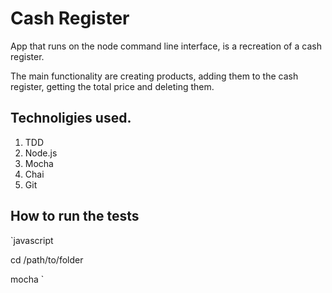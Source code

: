 # Cash Register

App that runs on the node command line interface, is a recreation of a cash register.

The main functionality are creating products, adding them to the cash register, getting the total price and deleting them.

## Technoligies used. 

1. TDD
1. Node.js
2. Mocha
3. Chai
4. Git

## How to run the tests

`javascript

cd /path/to/folder

mocha
`

